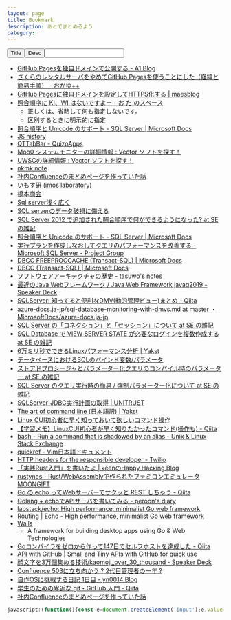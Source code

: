 ```yaml
---
layout: page
title: Bookmark
description: あとでまとめるよう
category: 
---
```


<div id="book-list"><button class="sort btn btn-default" data-sort="title">Title</button><button class="sort btn btn-default" data-sort="desc">Desc</button><input class="search" />



- [GitHub Pagesを独自ドメインで公開する - A1 Blog](https://blog.a-1.dev/post/2017-05-14-custom_domain/)
- [さくらのレンタルサーバをやめてGitHub Pagesを使うことにした（経緯と簡易手順） - おかゆ++](https://okayu-moka.hatenablog.com/entry/2018/03/10/151123)
- [GitHub Pagesに独自ドメインを設定してHTTPS化する | maesblog](https://mae.chab.in/archives/60095)
- [照合順序に KI、WI はないですよー - お だ のスペース](https://odashinsuke.hatenablog.com/entry/2017/02/15/205329)
    - 正しくは、省略して何も指定しないです。
    - 区別するときに明示的に指定
- [照合順序と Unicode のサポート - SQL Server | Microsoft Docs](https://docs.microsoft.com/ja-jp/sql/relational-databases/collations/collation-and-unicode-support?view=sql-server-2017)
- [JS history](https://www.slideshare.net/badatmath/js-shistory/)
- [QTTabBar - QuizoApps](http://qttabbar-ja.wikidot.com/)
- [Moo0 システムモニターの詳細情報 : Vector ソフトを探す！](https://www.vector.co.jp/soft/winnt/util/se459044.html)
- [UWSCの詳細情報 : Vector ソフトを探す！](https://www.vector.co.jp/soft/winnt/util/se115105.html)
- [nkmk note](https://note.nkmk.me/)
- [社内Confluenceのまとめページを作っていた話](https://www.pochi.cc/~sasaki/chalow/2018-07-31-1.html)
- [いもす研 (imos laboratory)](https://imoz.jp/)
- [橋本商会](https://scrapbox.io/shokai/)
- [Sql server浅く広く](https://www.slideshare.net/savurou/sql-server-52462214)
- [SQL serverのデータ破損に備える](https://www.slideshare.net/savurou/sql-server-47408528)
- [SQL Server 2012 で追加された照合順序で何ができるようになった? at SE の雑記](https://blog.engineer-memo.com/2012/05/25/sql-server-2012-%e3%81%a7%e8%bf%bd%e5%8a%a0%e3%81%95%e3%82%8c%e3%81%9f%e7%85%a7%e5%90%88%e9%a0%86%e5%ba%8f%e3%81%a7%e4%bd%95%e3%81%8c%e3%81%a7%e3%81%8d%e3%82%8b%e3%82%88%e3%81%86%e3%81%ab%e3%81%aa/#more-14977)
- [照合順序と Unicode のサポート - SQL Server | Microsoft Docs](https://docs.microsoft.com/ja-jp/sql/relational-databases/collations/collation-and-unicode-support?view=sql-server-2017#Supplementary_Characters)
- [実行プランを作成しなおしてクエリのパフォーマンスを改善する - Microsoft SQL Server - Project Group](https://www.projectgroup.info/tips/SQLServer/MSSQL_00000028.html)
- [DBCC FREEPROCCACHE (Transact-SQL) | Microsoft Docs](https://docs.microsoft.com/ja-jp/previous-versions/sql/sql-server-2012/ms174283(v=sql.110))
- [DBCC (Transact-SQL) | Microsoft Docs](https://docs.microsoft.com/ja-jp/previous-versions/sql/sql-server-2012/ms188796(v=sql.110))
- [ソフトウェアアーキテクチャの歴史 - tasuwo's notes](https://scrapbox.io/tasuwo/%E3%82%BD%E3%83%95%E3%83%88%E3%82%A6%E3%82%A7%E3%82%A2%E3%82%A2%E3%83%BC%E3%82%AD%E3%83%86%E3%82%AF%E3%83%81%E3%83%A3%E3%81%AE%E6%AD%B4%E5%8F%B2)
- [最近のJava Webフレームワーク / Java Web Framework javaq2019 - Speaker Deck](https://speakerdeck.com/kishida/java-web-framework-javaq2019)
- [SQLServer: 知ってると便利なDMV(動的管理ビュー)まとめ - Qiita](https://qiita.com/maaaaaaaa/items/e92474464008c3ee2ee5)
- [azure-docs.ja-jp/sql-database-monitoring-with-dmvs.md at master ・ MicrosoftDocs/azure-docs.ja-jp](https://github.com/MicrosoftDocs/azure-docs.ja-jp/blob/master/articles/sql-database/sql-database-monitoring-with-dmvs.md)
- [SQL Server の「コネクション」と「セッション」について at SE の雑記](https://blog.engineer-memo.com/2016/01/02/sql-server-%E3%81%AE%E3%80%8C%E3%82%B3%E3%83%8D%E3%82%AF%E3%82%B7%E3%83%A7%E3%83%B3%E3%80%8D%E3%81%A8%E3%80%8C%E3%82%BB%E3%83%83%E3%82%B7%E3%83%A7%E3%83%B3%E3%80%8D%E3%81%AB%E3%81%A4%E3%81%84%E3%81%A6/)
- [SQL Database で VIEW SERVER STATE が必要なログインを複数作成する at SE の雑記](https://blog.engineer-memo.com/2017/04/19/sql-database-%E3%81%A7-view-server-state-%E3%81%8C%E5%BF%85%E8%A6%81%E3%81%AA%E3%83%AD%E3%82%B0%E3%82%A4%E3%83%B3%E3%82%92%E8%A4%87%E6%95%B0%E4%BD%9C%E6%88%90%E3%81%99%E3%82%8B/)
- [6万ミリ秒でできるLinuxパフォーマンス分析 | Yakst](https://yakst.com/ja/posts/3601)
- [データベースにおけるSQLのバインド変数/パラメータ](https://use-the-index-luke.com/ja/sql/where-clause/bind-parameters)
- [ストアドプロシージャとパラメーター化クエリのコンパイル時のパラメーター at SE の雑記](https://blog.engineer-memo.com/2013/07/30/%E3%82%B9%E3%83%88%E3%82%A2%E3%83%89%E3%83%97%E3%83%AD%E3%82%B7%E3%83%BC%E3%82%B8%E3%83%A3%E3%81%A8%E3%83%91%E3%83%A9%E3%83%A1%E3%83%BC%E3%82%BF%E3%83%BC%E5%8C%96%E3%82%AF%E3%82%A8%E3%83%AA%E3%81%AE/)
- [SQL Server のクエリ実行時の簡易 / 強制パラメーター化について at SE の雑記](https://blog.engineer-memo.com/2011/01/23/sql-server-%E3%81%AE%E3%82%AF%E3%82%A8%E3%83%AA%E5%AE%9F%E8%A1%8C%E6%99%82%E3%81%AE%E7%B0%A1%E6%98%93-%E5%BC%B7%E5%88%B6%E3%83%91%E3%83%A9%E3%83%A1%E3%83%BC%E3%82%BF%E3%83%BC%E5%8C%96%E3%81%AB/)
- [SQLServer-JDBC実行計画の取得 | UNITRUST](https://www.unitrust.co.jp/3210)
- [The art of command line (日本語訳) | Yakst](https://yakst.com/ja/posts/2545)
- [Linux CUI初心者に早く知っておいて欲しいコマンド操作](https://techracho.bpsinc.jp/morimorihoge/2017_07_30/43974)
- [【学習メモ】LinuxCUI初心者が早く知りたかったコマンド(操作も) - Qiita](https://qiita.com/Hige-Moja/items/44bbfb14868816169978)
- [bash - Run a command that is shadowed by an alias - Unix & Linux Stack Exchange](https://unix.stackexchange.com/questions/39291/run-a-command-that-is-shadowed-by-an-alias)
- [quickref - Vim日本語ドキュメント](https://vim-jp.org/vimdoc-ja/quickref.html)
- [HTTP headers for the responsible developer - Twilio](https://www.twilio.com/blog/a-http-headers-for-the-responsible-developer)
- [「実践Rust入門」を書いたよ | κeenのHappy Hacκing Blog](https://keens.github.io/blog/2019/04/21/jissenrustnyuumon_wokaitayo/)
- [rustynes - Rust/WebAssemblyで作られたファミコンエミュレータ MOONGIFT](https://www.moongift.jp/2019/05/rustynes-rustwebassembly%E3%81%A7%E4%BD%9C%E3%82%89%E3%82%8C%E3%81%9F%E3%83%95%E3%82%A1%E3%83%9F%E3%82%B3%E3%83%B3%E3%82%A8%E3%83%9F%E3%83%A5%E3%83%AC%E3%83%BC%E3%82%BF/)
- [Go の echo ってWebサーバーでサクッと REST しちゃう - Qiita](https://qiita.com/ezaki/items/62e806ae42828bb3567a)
- [Golang + echoでAPIサーバを書いてみる - peroon's diary](http://peroon.hatenablog.com/entry/2016/08/02/213018)
- [labstack/echo: High performance, minimalist Go web framework](https://github.com/labstack/echo)
- [Routing | Echo - High performance, minimalist Go web framework](https://echo.labstack.com/guide/routing)
- [Wails](https://wails.app/)
    - A framework for building desktop apps using Go & Web Technologies
- [Goコンパイラをゼロから作って147日でセルフホストを達成した - Qiita](https://qiita.com/DQNEO/items/2efaec18772a1ae3c198)
- [API with GitHub | Small and Tiny APIs with GitHub for quick use](https://apiwithgithub.com/)
- [顔文字を3万個集める技術/kaomoji_over_30_thousand - Speaker Deck](https://speakerdeck.com/colorbox/kaomoji-over-30-thousand)
- [Confluence 503に立ち向かう ? 2代目管理者の一年 ?](https://www.slideshare.net/akiko_pusu/2015021-augjakiko-pusucompressed)
- [自作OSに挑戦する日記 1日目 - yn0014 Blog](https://yn0014.hatenablog.com/entry/2019/01/15/235240)
- [学生のための卑近な git・GitHub 入門 - Qiita](https://qiita.com/showmeear/items/ee61984089445e52f794)
- [社内Confluenceのまとめページを作っていた話](https://www.pochi.cc/~sasaki/chalow/2018-07-31-1.html)

```js
javascript:(function(){const e=document.createElement('input');e.value="- "+`[${document.title}](${location.href})`;document.querySelector('body').append(e);e.select();document.execCommand('copy');e.remove();})();
```

<script>
var ul = document.querySelector('#book-list ul');
ul.classList.add('list');
1
var aList = document.querySelectorAll('#book-list li a');
for (i = 0; i <= aList.length - 1; i++) {
    aList[i].classList.add('title');
}

var descList = document.querySelectorAll('#book-list ul li ul li');
for (i = 0; i <= descList.length - 1; i++) {
    descList[i].classList.add('desc');
}
</script>
<script src="https://cdnjs.cloudflare.com/ajax/libs/list.js/1.5.0/list.js"></script>
<script>
var options = { valueNames: [ 'title', 'desc' ] };
var bookList = new List('book-list', options);
</script>

